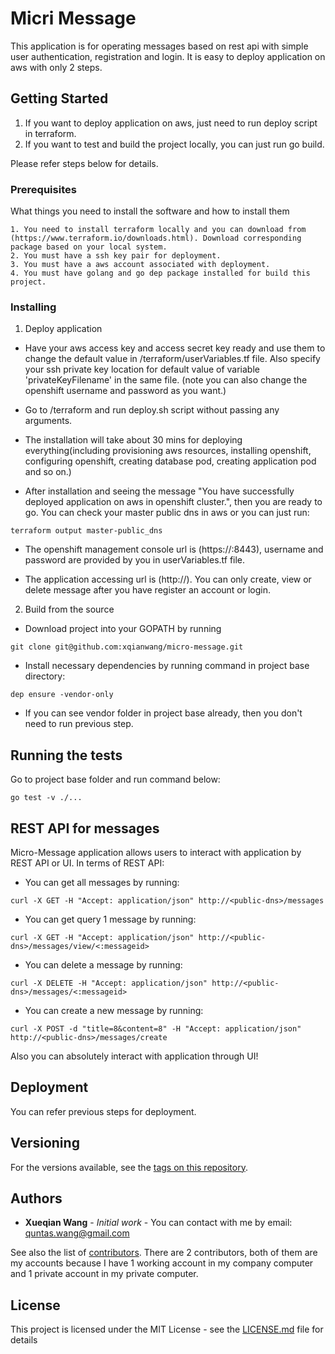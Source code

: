 # Micri Message

This application is for operating messages based on rest api with simple user authentication, registration and login. It is easy to deploy application on aws with only 2 steps.

## Getting Started

1. If you want to deploy application on aws, just need to run deploy script in terraform. 
2. If you want to test and build the project locally, you can just run go build.

Please refer steps below for details.

### Prerequisites

What things you need to install the software and how to install them

```
1. You need to install terraform locally and you can download from (https://www.terraform.io/downloads.html). Download corresponding package based on your local system.
2. You must have a ssh key pair for deployment. 
3. You must have a aws account associated with deployment. 
4. You must have golang and go dep package installed for build this project.
```

### Installing

1. Deploy application
* Have your aws access key and access secret key ready and use them to change the default value in <project-base>/terraform/userVariables.tf file. Also specify your ssh private key location for default value of variable 'privateKeyFilename' in the same file. (note you can also change the openshift username and password as you want.)

* Go to <project-base>/terraform and run deploy.sh script without passing any arguments. 

* The installation will take about 30 mins for deploying everything(including provisioning aws resources, installing openshift, configuring openshift, creating database pod, creating application pod and so on.)

* After installation and seeing the message "You have successfully deployed application on aws in openshift cluster.", then you are ready to go. You can check your master public dns in aws or you can just run: 
```
terraform output master-public_dns
```
* The openshift management console url is (https://<your master public dns>:8443), username and password are provided by you in userVariables.tf file.

* The application accessing url is (http://<your master public dns>). You can only create, view or delete message after you have register an account or login.

2. Build from the source
* Download project into your GOPATH by running
```
git clone git@github.com:xqianwang/micro-message.git
```
* Install necessary dependencies by running command in project base directory:
```
dep ensure -vendor-only
``` 
* If you can see vendor folder in project base already, then you don't need to run previous step.

## Running the tests

Go to project base folder and run command below:
```
go test -v ./...
```
## REST API for messages
Micro-Message application allows users to interact with application by REST API or UI. 
In terms of REST API:
* You can get all messages by running:
```
curl -X GET -H "Accept: application/json" http://<public-dns>/messages
```
* You can get query 1 message by running:
```
curl -X GET -H "Accept: application/json" http://<public-dns>/messages/view/<:messageid>
```
* You can delete a message by running:
```
curl -X DELETE -H "Accept: application/json" http://<public-dns>/messages/<:messageid>
```
* You can create a new message by running: 
```
curl -X POST -d "title=8&content=8" -H "Accept: application/json" http://<public-dns>/messages/create
```

Also you can absolutely interact with application through UI!


## Deployment

You can refer previous steps for deployment.


## Versioning

For the versions available, see the [tags on this repository](https://github.com/xqianwang/micro-message/tags). 

## Authors

* **Xueqian Wang** - *Initial work* - You can contact with me by email: quntas.wang@gmail.com

See also the list of [contributors](https://github.com/xqianwang/micro-message/graphs/contributors). There are 2 contributors, both of them are my accounts because I have 1 working account in my company computer and 1 private account in my private computer.

## License

This project is licensed under the MIT License - see the [LICENSE.md](LICENSE.md) file for details
